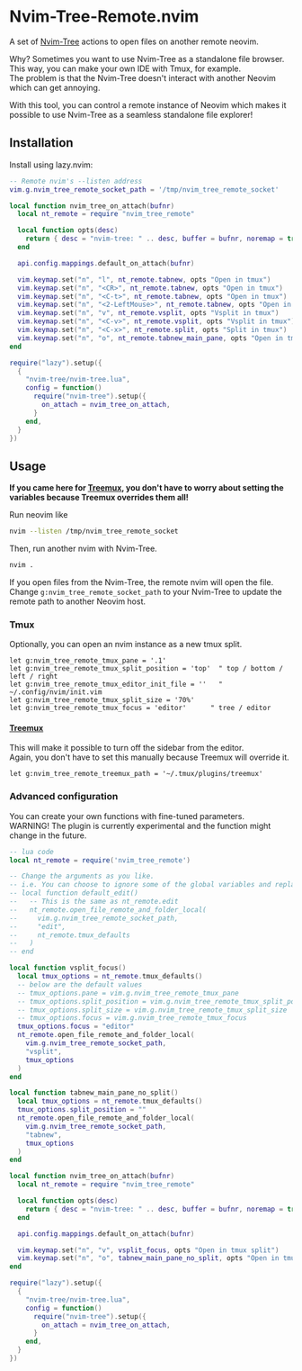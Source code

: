 # Nvim-Tree-Remote.nvim

A set of [Nvim-Tree](https://github.com/nvim-tree/nvim-tree.lua) actions to open files on another remote neovim.

Why? Sometimes you want to use Nvim-Tree as a standalone file browser. This way, you can make your own IDE with Tmux, for example.  
The problem is that the Nvim-Tree doesn't interact with another Neovim which can get annoying.

With this tool, you can control a remote instance of Neovim which makes it possible to use Nvim-Tree as a seamless standalone file explorer!

## Installation

Install using lazy.nvim:

```lua
-- Remote nvim's --listen address
vim.g.nvim_tree_remote_socket_path = '/tmp/nvim_tree_remote_socket'

local function nvim_tree_on_attach(bufnr)
  local nt_remote = require "nvim_tree_remote"

  local function opts(desc)
    return { desc = "nvim-tree: " .. desc, buffer = bufnr, noremap = true, silent = true, nowait = true }
  end

  api.config.mappings.default_on_attach(bufnr)

  vim.keymap.set("n", "l", nt_remote.tabnew, opts "Open in tmux")
  vim.keymap.set("n", "<CR>", nt_remote.tabnew, opts "Open in tmux")
  vim.keymap.set("n", "<C-t>", nt_remote.tabnew, opts "Open in tmux")
  vim.keymap.set("n", "<2-LeftMouse>", nt_remote.tabnew, opts "Open in tmux")
  vim.keymap.set("n", "v", nt_remote.vsplit, opts "Vsplit in tmux")
  vim.keymap.set("n", "<C-v>", nt_remote.vsplit, opts "Vsplit in tmux")
  vim.keymap.set("n", "<C-x>", nt_remote.split, opts "Split in tmux")
  vim.keymap.set("n", "o", nt_remote.tabnew_main_pane, opts "Open in tmux without split")
end

require("lazy").setup({
  {
    "nvim-tree/nvim-tree.lua",
    config = function()
      require("nvim-tree").setup({
        on_attach = nvim_tree_on_attach,
      }
    end,
  }
})
```

## Usage

**If you came here for [Treemux](https://github.com/kiyoon/treemux), you don't have to worry about setting the variables because Treemux overrides them all!**

Run neovim like  
```bash
nvim --listen /tmp/nvim_tree_remote_socket
```

Then, run another nvim with Nvim-Tree.  
```bash
nvim .
```

If you open files from the Nvim-Tree, the remote nvim will open the file.  
Change `g:nvim_tree_remote_socket_path` to your Nvim-Tree to update the remote path to another Neovim host.

### Tmux

Optionally, you can open an nvim instance as a new tmux split.

```vim
let g:nvim_tree_remote_tmux_pane = '.1'
let g:nvim_tree_remote_tmux_split_position = 'top'  " top / bottom / left / right
let g:nvim_tree_remote_tmux_editor_init_file = ''	" ~/.config/nvim/init.vim
let g:nvim_tree_remote_tmux_split_size = '70%'
let g:nvim_tree_remote_tmux_focus = 'editor'      " tree / editor
```


#### [Treemux](https://github.com/kiyoon/treemux)

This will make it possible to turn off the sidebar from the editor.  
Again, you don't have to set this manually because Treemux will override it.

```vim
let g:nvim_tree_remote_treemux_path = '~/.tmux/plugins/treemux'
```

### Advanced configuration

You can create your own functions with fine-tuned parameters.  
WARNING! The plugin is currently experimental and the function might change in the future.

```lua
-- lua code
local nt_remote = require('nvim_tree_remote')

-- Change the arguments as you like.
-- i.e. You can choose to ignore some of the global variables and replace to what you want.
-- local function default_edit()
--   -- This is the same as nt_remote.edit
--   nt_remote.open_file_remote_and_folder_local(
--     vim.g.nvim_tree_remote_socket_path,
--     "edit",
--     nt_remote.tmux_defaults
--   )
-- end

local function vsplit_focus()
  local tmux_options = nt_remote.tmux_defaults()
  -- below are the default values
  -- tmux_options.pane = vim.g.nvim_tree_remote_tmux_pane
  -- tmux_options.split_position = vim.g.nvim_tree_remote_tmux_split_position
  -- tmux_options.split_size = vim.g.nvim_tree_remote_tmux_split_size
  -- tmux_options.focus = vim.g.nvim_tree_remote_tmux_focus
  tmux_options.focus = "editor"
  nt_remote.open_file_remote_and_folder_local(
    vim.g.nvim_tree_remote_socket_path,
    "vsplit",
    tmux_options
  )
end

local function tabnew_main_pane_no_split()
  local tmux_options = nt_remote.tmux_defaults()
  tmux_options.split_position = ""
  nt_remote.open_file_remote_and_folder_local(
    vim.g.nvim_tree_remote_socket_path,
    "tabnew",
    tmux_options
  )
end

local function nvim_tree_on_attach(bufnr)
  local nt_remote = require "nvim_tree_remote"

  local function opts(desc)
    return { desc = "nvim-tree: " .. desc, buffer = bufnr, noremap = true, silent = true, nowait = true }
  end

  api.config.mappings.default_on_attach(bufnr)

  vim.keymap.set("n", "v", vsplit_focus, opts "Open in tmux split")
  vim.keymap.set("n", "o", tabnew_main_pane_no_split, opts "Open in tmux without split")
end

require("lazy").setup({
  {
    "nvim-tree/nvim-tree.lua",
    config = function()
      require("nvim-tree").setup({
        on_attach = nvim_tree_on_attach,
      }
    end,
  }
})
```
